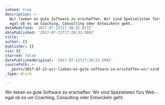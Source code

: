 ```yaml
---
inFeed: true
description: >-
  Wir lieben es gute Software zu erschaffen. Wir sind Spezialisten fürs Web -
  egal ob es um Coaching, Consulting oder Entwickeln geht.
dateModified: '2017-07-22T17:20:32.877Z'
datePublished: '2017-07-22T17:20:33.509Z'
title: ''
author: []
publisher: {}
via: {}
starred: false
datePublishedOriginal: '2017-07-22T17:20:33.509Z'
sourcePath: >-
  _posts/2017-07-22-wir-lieben-es-gute-software-zu-erschaffen-wir-sind-speziali.md
_type: Blurb

---
```

Wir lieben es gute Software zu erschaffen. Wir sind Spezialisten fürs Web - egal ob es um Coaching, Consulting oder Entwickeln geht.